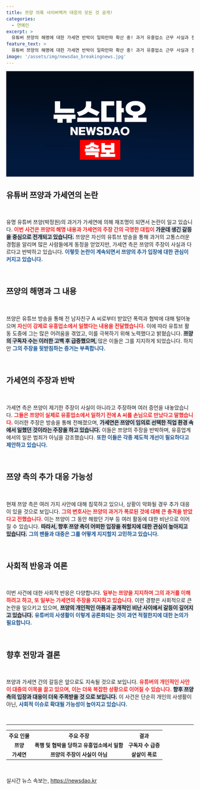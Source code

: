 ```yaml
---
title: 쯔양 의혹 사이버렉카 대응의 모든 것 공개!
categories:
  - 연예인
excerpt: >
  유튜버 쯔양의 해명에 대한 가세연 반박이 일파만파 확산 중! 과거 유흥업소 근무 사실과 전 남자친구의 폭행 의혹에 대한 진실 공방이 이어지며, 첨예한 대립이 벌어지고 있다. 쯔양 측의 추가 입장이 주목받고 있는 가운데, 사건의 향방은 어떻게 될까?
feature_text: >
  유튜버 쯔양의 해명에 대한 가세연 반박이 일파만파 확산 중! 과거 유흥업소 근무 사실과 전 남자친구의 폭행 의혹에 대한 진실 공방이 이어지며, 첨예한 대립이 벌어지고 있다. 쯔양 측의 추가 입장이 주목받고 있는 가운데, 사건의 향방은 어떻게 될까?
image: '/assets/img/newsdao_breakingnews.jpg'
---
```


<p><img src="/assets/img/newsdao_breakingnews.jpg" alt="implanttips 속보" /></p>

<h2 data-ke-size="size26">유튜버 쯔양과 가세연의 논란</h2>

<p data-ke-size="size16">&nbsp;</p>

<p>유명 유튜버 쯔양(박정원)의 과거가 가세연에 의해 재조명이 되면서 논란이 일고 있습니다. <b><span style="color: #ee2323;">이번 사건은 쯔양의 해명 내용과 가세연의 주장 간의 극명한 대립이 </span></b><b><span style="background-color: #21538527;">가운데 생긴 갈등을 중심으로 전개되고 있습니다.</span></b> 쯔양은 자신의 유튜브 방송을 통해 과거의 고통스러운 경험을 알리며 많은 사람들에게 동정을 얻었지만, 가세연 측은 쯔양의 주장이 사실과 다르다고 반박하고 있습니다. <b><span style="color: #1a5490;">이렇듯 논란이 계속되면서 쯔양의 추가 입장에 대한 관심이 커지고 있습니다.</span></b></p>

<p data-ke-size="size16">&nbsp;</p>

<h2 data-ke-size="size26">쯔양의 해명과 그 내용</h2>

<p data-ke-size="size16">&nbsp;</p>

<p>쯔양은 유튜브 방송을 통해 전 남자친구 A 씨로부터 받았던 폭력과 협박에 대해 털어놓으며 <b><span style="color: #ee2323;">자신이 강제로 유흥업소에서 일했다는 내용을 전달했습니다.</span></b> 이에 따라 유튜브 활동 도중에 그는 많은 어려움을 겪었고, 이를 극복하기 위해 노력했다고 밝혔습니다. <b><span style="background-color: #21538527;">쯔양의 구독자 수는 이러한 고백 후 급증했으며, </span></b>많은 이들은 그를 지지하게 되었습니다. 하지만 <b><span style="color: #1a5490;">그의 주장을 뒷받침하는 증거는 부족합니다.</span></b></p>

<p data-ke-size="size16">&nbsp;</p>

<h2 data-ke-size="size26">가세연의 주장과 반박</h2>

<p data-ke-size="size16">&nbsp;</p>

<p>가세연 측은 쯔양이 제기한 주장이 사실이 아니라고 주장하며 여러 증언을 내놓았습니다. <b><span style="color: #ee2323;">그들은 쯔양이 실제로 유흥업소에서 일하기 전에 A 씨를 손님으로 만났다고 말했습니다.</span></b> 이러한 주장은 방송을 통해 전해졌으며, <b><span style="background-color: #21538527;">가세연은 쯔양이 임의로 선택한 직업 환경 속에서 일했던 것이라는 주장을 하고 있습니다.</span></b> 이들은 쯔양의 주장을 반박하며, 유흥업계에서의 일은 범죄가 아님을 강조했습니다. <b><span style="color: #1a5490;">또한 이들은 각종 제도적 개선이 필요하다고 제안하고 있습니다.</span></b></p>

<p data-ke-size="size16">&nbsp;</p>

<h2 data-ke-size="size26">쯔양 측의 추가 대응 가능성</h2>

<p data-ke-size="size16">&nbsp;</p>

<p>현재 쯔양 측은 여러 가지 사안에 대해 침묵하고 있으나, 상황이 악화될 경우 추가 대응이 있을 것으로 보입니다. <b><span style="color: #ee2323;">그의 변호사는 쯔양의 과거가 폭로된 것에 대해 큰 충격을 받았다고 전했습니다.</span></b> 이는 쯔양이 그 동안 해왔던 기부 등 여러 활동에 대한 비난으로 이어질 수 있습니다. <b><span style="background-color: #21538527;">따라서, 향후 쯔양 측이 어떠한 입장을 취할지에 대한 관심이 높아지고 있습니다.</span></b> <b><span style="color: #1a5490;">그의 팬들과 대중은 그를 어떻게 지지할지 고민하고 있습니다.</span></b></p>

<p data-ke-size="size16">&nbsp;</p>

<h2 data-ke-size="size26">사회적 반응과 여론</h2>

<p data-ke-size="size16">&nbsp;</p>

<p>이번 사건에 대한 사회적 반응은 다양합니다. <b><span style="color: #ee2323;">일부는 쯔양을 지지하며 그의 과거를 이해하려고 하고, 또 일부는 가세연의 주장을 지지하고 있습니다.</span></b> 이런 경향은 사회적으로 큰 논란을 일으키고 있으며, <b><span style="background-color: #21538527;">쯔양의 개인적인 아픔과 공개적인 비난 사이에서 갈등이 깊어지고 있습니다.</span></b> <b><span style="color: #1a5490;">유튜버의 사생활이 이렇게 공론화되는 것이 과연 적절한지에 대한 논의가 필요합니다.</span></b></p>

<p data-ke-size="size16">&nbsp;</p>

<h2 data-ke-size="size26">향후 전망과 결론</h2>

<p data-ke-size="size16">&nbsp;</p>

<p>쯔양과 가세연 간의 갈등은 앞으로도 지속될 것으로 보입니다. <b><span style="color: #ee2323;">유튜버의 개인적인 사안이 대중의 이목을 끌고 있으며, 이는 더욱 복잡한 상황으로 이어질 수 있습니다.</span></b> <b><span style="background-color: #21538527;">향후 쯔양 측의 입장과 대응이 더욱 주목받을 것 으로 보입니다.</span></b> 이 사건은 단순히 개인의 사생활이 아닌, <b><span style="color: #1a5490;">사회적 이슈로 확대될 가능성이 높아지고 있습니다.</span></b> </p>

<p data-ke-size="size16">&nbsp;</p>

<hr>

<table style="width:100%;">
    <tr>
        <th style="text-align: center;">주요 인물</th>
        <th style="text-align: center;">주요 주장</th>
        <th style="text-align: center;">결과</th>
    </tr>
    <tr>
        <td style="text-align: center; height: 17px;"><b>쯔양</b></td>
        <td style="text-align: center; height: 17px;"><b>폭행 및 협박을 당하고 유흥업소에서 일함</b></td>
        <td style="text-align: center; height: 17px;"><b>구독자 수 급증</b></td>
    </tr>
    <tr>
        <td style="text-align: center; height: 17px;"><b>가세연</b></td>
        <td style="text-align: center; height: 17px;"><b>쯔양의 주장이 사실이 아님</b></td>
        <td style="text-align: center; height: 17px;"><b>샅샅이 폭로</b></td>
    </tr>
</table>

<p data-ke-size="size16">&nbsp;</p>
실시간 뉴스 속보는, <a href="https://newsdao.kr" rel="dofollow">https://newsdao.kr</a>



